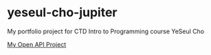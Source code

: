 # yeseul-cho-jupiter

My portfolio project for CTD Intro to Programming course
YeSeul Cho

[My Open API Project](https://github.com/leusey/open-api)
